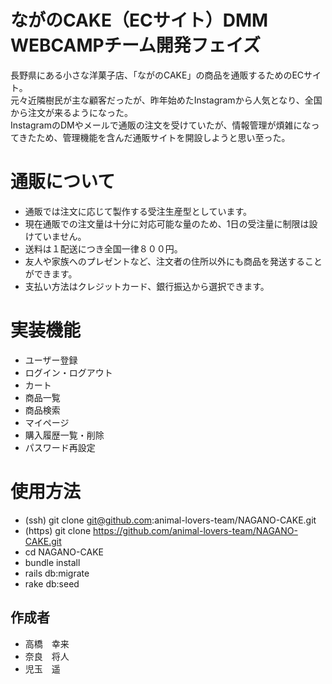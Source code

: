 # ながのCAKE（ECサイト）DMM WEBCAMPチーム開発フェイズ

長野県にある小さな洋菓子店、「ながのCAKE」の商品を通販するためのECサイト。  
元々近隣樹民が主な顧客だったが、昨年始めたInstagramから人気となり、全国から注文が来るようになった。  
InstagramのDMやメールで通販の注文を受けていたが、情報管理が煩雑になってきたため、管理機能を含んだ通販サイトを開設しようと思い至った。


#  通販について

- 通販では注文に応じて製作する受注生産型としています。  
- 現在通販での注文量は十分に対応可能な量のため、1日の受注量に制限は設けていません。  
- 送料は１配送につき全国一律８００円。  
- 友人や家族へのプレゼントなど、注文者の住所以外にも商品を発送することができます。  
- 支払い方法はクレジットカード、銀行振込から選択できます。

#  実装機能

-   ユーザー登録
-   ログイン・ログアウト
-   カート
-   商品一覧
-   商品検索
-   マイページ
-   購入履歴一覧・削除
-   パスワード再設定

# 使用方法

- (ssh) git clone git@github.com:animal-lovers-team/NAGANO-CAKE.git
- (https) git clone https://github.com/animal-lovers-team/NAGANO-CAKE.git
- cd NAGANO-CAKE
- bundle install
- rails db:migrate
- rake db:seed


## 作成者

- 高橋　幸来
- 奈良　将人
- 児玉　遥



